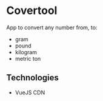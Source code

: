 # Covertool

App to convert any number from, to:
- gram
- pound
- kilogram
- metric ton

## Technologies

- VueJS CDN


